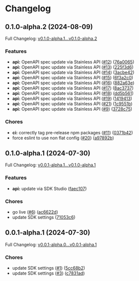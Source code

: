 # Changelog

## 0.1.0-alpha.2 (2024-08-09)

Full Changelog: [v0.1.0-alpha.1...v0.1.0-alpha.2](https://github.com/Mini256/tidb-ai-node/compare/v0.1.0-alpha.1...v0.1.0-alpha.2)

### Features

* **api:** OpenAPI spec update via Stainless API ([#12](https://github.com/Mini256/tidb-ai-node/issues/12)) ([76a0065](https://github.com/Mini256/tidb-ai-node/commit/76a0065f14c95d5b1f5a44e536ff79eb5aa0fe9c))
* **api:** OpenAPI spec update via Stainless API ([#13](https://github.com/Mini256/tidb-ai-node/issues/13)) ([225f3d6](https://github.com/Mini256/tidb-ai-node/commit/225f3d66bb38291dbda2aa6c9cc18d12fd8a9a58))
* **api:** OpenAPI spec update via Stainless API ([#14](https://github.com/Mini256/tidb-ai-node/issues/14)) ([3acbe42](https://github.com/Mini256/tidb-ai-node/commit/3acbe42a4399802df4a025ebd42349dc5abc8fac))
* **api:** OpenAPI spec update via Stainless API ([#15](https://github.com/Mini256/tidb-ai-node/issues/15)) ([6f3a2c0](https://github.com/Mini256/tidb-ai-node/commit/6f3a2c0c2c17227a975dcc3dd808be9cd60fa9f8))
* **api:** OpenAPI spec update via Stainless API ([#16](https://github.com/Mini256/tidb-ai-node/issues/16)) ([882a63e](https://github.com/Mini256/tidb-ai-node/commit/882a63e349ba4586f79a1bfc778681379346d597))
* **api:** OpenAPI spec update via Stainless API ([#17](https://github.com/Mini256/tidb-ai-node/issues/17)) ([8ac3737](https://github.com/Mini256/tidb-ai-node/commit/8ac3737f1dd27b6cdb62a9288d417b9e8c6bb5a3))
* **api:** OpenAPI spec update via Stainless API ([#18](https://github.com/Mini256/tidb-ai-node/issues/18)) ([dd5b561](https://github.com/Mini256/tidb-ai-node/commit/dd5b5619ec4be90727f2d09f847b9e595a3e8246))
* **api:** OpenAPI spec update via Stainless API ([#19](https://github.com/Mini256/tidb-ai-node/issues/19)) ([1419413](https://github.com/Mini256/tidb-ai-node/commit/141941313721916c8fed22383122042c9d732b14))
* **api:** OpenAPI spec update via Stainless API ([#21](https://github.com/Mini256/tidb-ai-node/issues/21)) ([1c9551b](https://github.com/Mini256/tidb-ai-node/commit/1c9551b3f7a81d02babc5c6b3cf755d83b4c807d))
* **api:** OpenAPI spec update via Stainless API ([#9](https://github.com/Mini256/tidb-ai-node/issues/9)) ([3728c75](https://github.com/Mini256/tidb-ai-node/commit/3728c75a32eb7494e94f9f5be2ba0ad00d98e65c))


### Chores

* **ci:** correctly tag pre-release npm packages ([#11](https://github.com/Mini256/tidb-ai-node/issues/11)) ([0371b42](https://github.com/Mini256/tidb-ai-node/commit/0371b420016ae4bb816111825c63e99c2782ecf9))
* force eslint to use non flat config ([#20](https://github.com/Mini256/tidb-ai-node/issues/20)) ([a97892b](https://github.com/Mini256/tidb-ai-node/commit/a97892b916460c0b1603fe586d734abcfc910922))

## 0.1.0-alpha.1 (2024-07-30)

Full Changelog: [v0.0.1-alpha.1...v0.1.0-alpha.1](https://github.com/Mini256/tidb-ai-node/compare/v0.0.1-alpha.1...v0.1.0-alpha.1)

### Features

* **api:** update via SDK Studio ([faec107](https://github.com/Mini256/tidb-ai-node/commit/faec107b81961fe8956f17876554d748c05b941a))


### Chores

* go live ([#6](https://github.com/Mini256/tidb-ai-node/issues/6)) ([ac6622d](https://github.com/Mini256/tidb-ai-node/commit/ac6622d0997d1b2ce48feea4f3576f4551e658c2))
* update SDK settings ([71053c6](https://github.com/Mini256/tidb-ai-node/commit/71053c63c85301d28f6f75f28866748260194ae0))

## 0.0.1-alpha.1 (2024-07-30)

Full Changelog: [v0.0.1-alpha.0...v0.0.1-alpha.1](https://github.com/Mini256/tidb-ai-node/compare/v0.0.1-alpha.0...v0.0.1-alpha.1)

### Chores

* update SDK settings ([#1](https://github.com/Mini256/tidb-ai-node/issues/1)) ([5cc68b2](https://github.com/Mini256/tidb-ai-node/commit/5cc68b277126b1f26eb7519b1b5a6083818d3976))
* update SDK settings ([#3](https://github.com/Mini256/tidb-ai-node/issues/3)) ([c7831ad](https://github.com/Mini256/tidb-ai-node/commit/c7831add45b9cc4c7b5c068d1b703575ef046aff))

